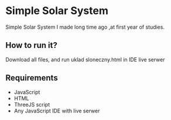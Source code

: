 # Simple Solar System
Simple Solar System I made long time ago ,at first year of studies.

## How to run it?
Download all files, and run uklad sloneczny.html in IDE live serwer

## Requirements
* JavaScript
* HTML
* ThreeJS script
* Any JavaScript IDE with live serwer
